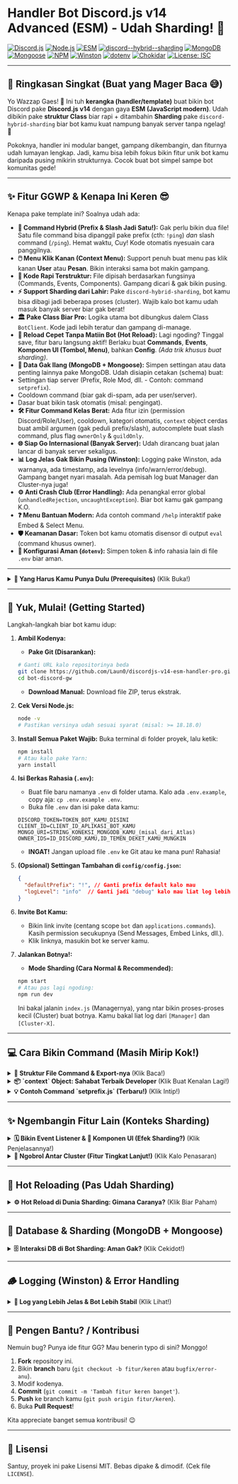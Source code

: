 # Handler Bot Discord.js v14 Advanced (ESM) - Udah Sharding! 🚀

[![Discord.js](https://img.shields.io/badge/Discord.js-v14-7289DA?style=flat&logo=discord&logoColor=white)](https://discord.js.org) [![Node.js](https://img.shields.io/badge/Node.js-%3E%3D18.18-339933?style=flat&logo=node.js&logoColor=white)](https://nodejs.org/) [![ESM](https://img.shields.io/badge/Syntax-ESM-F7DF1E?style=flat&logo=javascript&logoColor=black)](https://developer.mozilla.org/en-US/docs/Web/JavaScript/Guide/Modules) [![discord--hybrid--sharding](https://img.shields.io/badge/Sharding-discord--hybrid--sharding-blueviolet?style=flat)](https://github.com/meister03/discord-hybrid-sharding) [![MongoDB](https://img.shields.io/badge/MongoDB-47A248?style=flat&logo=mongodb&logoColor=white)](https://www.mongodb.com/) [![Mongoose](https://img.shields.io/badge/Mongoose-880000?style=flat)](https://mongoosejs.com/) [![NPM](https://img.shields.io/badge/NPM-%23CB3837?style=flat&logo=npm&logoColor=white)](https://www.npmjs.com/) [![Winston](https://img.shields.io/badge/Logging-Winston-6f42c1?style=flat)](https://github.com/winstonjs/winston) [![dotenv](https://img.shields.io/badge/dotenv-ECD53F?style=flat)](https://www.npmjs.com/package/dotenv) [![Chokidar](https://img.shields.io/badge/Hot_Reload-Chokidar-9B59B6?style=flat)](https://github.com/paulmillr/chokidar) [![License: ISC](https://img.shields.io/badge/License-MIT-blue?style=flat)](https://opensource.org/licenses/MIT)

---

## 📜 Ringkasan Singkat (Buat yang Mager Baca 😅)

Yo Wazzap Gaes! 👋 Ini tuh **kerangka (handler/template)** buat bikin bot Discord pake **Discord.js v14** dengan gaya **ESM (JavaScript modern)**. Udah dibikin pake **struktur Class** biar rapi + ditambahin **Sharding** pake `discord-hybrid-sharding` biar bot kamu kuat nampung banyak server tanpa ngelag! 👾

Pokoknya, handler ini modular banget, gampang dikembangin, dan fiturnya udah lumayan lengkap. Jadi, kamu bisa lebih fokus bikin fitur unik bot kamu daripada pusing mikirin strukturnya. Cocok buat bot simpel sampe bot komunitas gede!

---

## ✨ Fitur GGWP & Kenapa Ini Keren 😎

Kenapa pake template ini? Soalnya udah ada:

*   **🚀 Command Hybrid (Prefix & Slash Jadi Satu!):** Gak perlu bikin dua file! Satu file command bisa dipanggil pake prefix (cth: `!ping`) *dan* slash command (`/ping`). Hemat waktu, Cuy! Kode otomatis nyesuain cara panggilnya.
*   **🖱️ Menu Klik Kanan (Context Menu):** Support penuh buat menu pas klik kanan **User** atau **Pesan**. Bikin interaksi sama bot makin gampang.
*   **🧩 Kode Rapi Terstruktur:** File dipisah berdasarkan fungsinya (Commands, Events, Components). Gampang dicari & gak bikin pusing.
*   **⚡ Support Sharding dari Lahir:** Pake `discord-hybrid-sharding`, bot kamu bisa dibagi jadi beberapa proses (cluster). Wajib kalo bot kamu udah masuk banyak server biar gak berat!
*   **🏛️ Pake Class Biar Pro:** Logika utama bot dibungkus dalem Class `BotClient`. Kode jadi lebih teratur dan gampang di-manage.
*   **🔄 Reload Cepet Tanpa Matiin Bot (Hot Reload):** Lagi ngoding? Tinggal save, fitur baru langsung aktif! Berlaku buat **Commands**, **Events**, **Komponen UI (Tombol, Menu)**, bahkan **Config**. *(Ada trik khusus buat sharding)*.
*   **💾 Data Gak Ilang (MongoDB + Mongoose):** Simpen settingan atau data penting lainnya pake MongoDB. Udah disiapin cetakan (schema) buat:
  *   Settingan tiap server (Prefix, Role Mod, dll. - Contoh: command `setprefix`).
  *   Cooldown command (biar gak di-spam, ada per user/server).
  *   Dasar buat bikin task otomatis (misal: pengingat).
*   **🛠️ Fitur Command Kelas Berat:** Ada fitur izin (permission Discord/Role/User), cooldown, kategori otomatis, `context` object cerdas buat ambil argumen (gak peduli prefix/slash), autocomplete buat slash command, plus flag `ownerOnly` & `guildOnly`.
*   **🌐 Siap Go Internasional (Banyak Server):** Udah dirancang buat jalan lancar di banyak server sekaligus.
*   **📊 Log Jelas Gak Bikin Pusing (Winston):** Logging pake Winston, ada warnanya, ada timestamp, ada levelnya (info/warn/error/debug). Gampang banget nyari masalah. Ada pemisah log buat Manager dan Cluster-nya juga!
*   **⚙️ Anti Crash Club (Error Handling):** Ada penangkal error global (`unhandledRejection`, `uncaughtException`). Biar bot kamu gak gampang K.O.
*   **❓ Menu Bantuan Modern:** Ada contoh command `/help` interaktif pake Embed & Select Menu.
*   **🛡️ Keamanan Dasar:** Token bot kamu otomatis disensor di output `eval` (command khusus owner).
*   **🔧 Konfigurasi Aman (`dotenv`):** Simpen token & info rahasia lain di file `.env` biar aman.

---

<details>
<summary><strong>🔧 Yang Harus Kamu Punya Dulu (Prerequisites)</strong> (Klik Buka!)</summary>

Sebelum gas, pastiin ini udah siap ya:

*   **Node.js:** Versi **18.18.0 atau lebih baru** sangat disarankan (cek badge Node.js). Cek pake `node -v`.
*   **Package Manager:** `npm` (biasanya udah ada bareng Node.js) atau `Yarn`. Cek pake `npm -v` atau `yarn -v`.
*   **Version Control:** `Git` (Biar gampang update & kolaborasi).
*   **Database:** Akses ke **MongoDB**. Bisa install di komputermu atau pake yang gratisan di cloud kayak [MongoDB Atlas](https://www.mongodb.com/cloud/atlas).
*   **Kunci dari Discord:**
    *   **Token Bot**: Ambil dari [Discord Developer Portal](https://discord.com/developers/applications) (bagian Bot). Jaga baik-baik!
    *   **Client ID**: Ada di halaman Application di portal developer juga.
    *   **User ID Discord Kamu**: Buat akses command `ownerOnly`. Bisa cek pake mode developer di Discord.

</details>

---

## 🚀 Yuk, Mulai! (Getting Started)

Langkah-langkah biar bot kamu idup:

1.  **Ambil Kodenya:**
    *   **Pake Git (Disarankan):**
    ```bash
    # Ganti URL kalo repositorinya beda
    git clone https://github.com/Laun0/discordjs-v14-esm-handler-pro.git bot-discord-gw
    cd bot-discord-gw
    ```
    *   **Download Manual:** Download file ZIP, terus ekstrak.

2.  **Cek Versi Node.js:**
    ```bash
    node -v
    # Pastikan versinya udah sesuai syarat (misal: >= 18.18.0)
    ```

3.  **Install Semua Paket Wajib:** Buka terminal di folder proyek, lalu ketik:
    ```bash
    npm install
    # Atau kalo pake Yarn:
    yarn install
    ```

4.  **Isi Berkas Rahasia (`.env`):**
    *   Buat file baru namanya `.env` di folder utama. Kalo ada `.env.example`, copy aja: `cp .env.example .env`.
    *   Buka file `.env` dan isi pake data kamu:
    ```dotenv
    DISCORD_TOKEN=TOKEN_BOT_KAMU_DISINI
    CLIENT_ID=CLIENT_ID_APLIKASI_BOT_KAMU
    MONGO_URI=STRING_KONEKSI_MONGODB_KAMU_(misal_dari_Atlas)
    OWNER_IDS=ID_DISCORD_KAMU,ID_TEMEN_DEKET_KAMU_MUNGKIN
    ```
    *   **INGAT!** Jangan upload file `.env` ke Git atau ke mana pun! Rahasia!

5.  **(Opsional) Settingan Tambahan di `config/config.json`:**
    ```json
    {
      "defaultPrefix": "!", // Ganti prefix default kalo mau
      "logLevel": "info"  // Ganti jadi "debug" kalo mau liat log lebih detail pas development
    }
    ```

6.  **Invite Bot Kamu:**
    *   Bikin link invite (centang scope `bot` dan `applications.commands`). Kasih permission secukupnya (Send Messages, Embed Links, dll.).
    *   Klik linknya, masukin bot ke server kamu.

7.  **Jalankan Botnya!:**
    *   **Mode Sharding (Cara Normal & Recommended):**
    ```bash
    npm start
    # Atau pas lagi ngoding:
    npm run dev
    ```
    Ini bakal jalanin `index.js` (Managernya), yang ntar bikin proses-proses kecil (Cluster) buat botnya. Kamu bakal liat log dari `[Manager]` dan `[Cluster-X]`.

---

## 💻 Cara Bikin Command (Masih Mirip Kok!)

<details>
<summary><strong>📄 Struktur File Command & Export-nya</strong> (Klik Baca!)</summary>

Bikin command tetep gampang. Taro file `.js` di folder kategori di `src/commands/`. Isinya wajib export (default) object kayak gini:

*   **Wajib:** `name` (string unik), `type` (string: `hybrid`, `slash`, `prefix`, `context-user`, `context-message`), `execute` (async function).
*   **Wajib (Slash/Hybrid):** `description` (string).
*   **Wajib (Context Menu):** `data` (object dari builder).
*   **Opsional:** `category` (otomatis), `aliases` (buat prefix/hybrid), `options` (buat slash/hybrid), `cooldown` (object), `permissions` (object), `botPermissions` (array), `guildOnly` (boolean), `ownerOnly` (boolean), `autocomplete` (async function).

*(Detail tiap properti liat di versi README sebelumnya kalo lupa)*

</details>

<details>
<summary><strong>📦 `context` Object: Sahabat Terbaik Developer</strong> (Klik Buat Kenalan Lagi!)</summary>

Object `context` ini masih jadi andalan utama! Dikirim ke fungsi `execute` dan `autocomplete`, isinya info lengkap tanpa peduli command dipanggil gimana.

**Intinya kamu bisa akses:** (List lengkap liat README versi lama)
*   `client`: Bot kamu (`BotClient`).
*   Penanda Tipe: `isInteraction`, `isPrefix`, dll.
*   Objek Discord: `user`, `member`, `channel`, `guild`.
*   Objek Asli: `interaction` atau `message`.
*   Data DB: `guildConfig`.
*   Helper Balas: `reply()`, `editReply()`, `defer()`.
*   **Helper Argumen Juara:** `getString()`, `getInteger()`, `getBoolean()`, `getUser()` (Interaction), `getArgumentsJoined()` (Prefix), dll.

Pake helper `context.get...()` biar kode command kamu fleksibel!

</details>

<details>
<summary><strong>💡 Contoh Command `setprefix.js` (Terbaru!)</strong> (Klik Intip!)</summary>

Command ini contoh bagus buat interaksi DB, cek permission, dan pakai `context` helper.

```javascript
// src/commands/config/setprefix.js
import { PermissionsBitField } from 'discord.js';
import GuildConfig from '../../models/GuildConfig.js';

export default {
  name: 'setprefix',
  description: 'Ganti prefix command buat server ini.',
  type: 'hybrid', category: 'config', guildOnly: true,
  permissions: { discord: [PermissionsBitField.Flags.ManageGuild] }, // Cuma admin server
  options: [ /* Opsi slash 'new_prefix' di sini */ ],
  async execute(context) {
    // Ambil prefix baru pake helper, otomatis dari slash atau prefix arg
    const newPrefix = context.getString('new_prefix', true) ?? context.getString(0);

    // Validasi input (panjang, karakter, dll)
    if (!newPrefix || newPrefix.length > 5 /* ... validasi lain ... */) {
      return context.reply({ content: '❌ Prefix gak valid!', ephemeral: true });
    }

    try {
      // Update database (atau bikin baru kalo belum ada)
      await GuildConfig.findOneAndUpdate(
        { guildId: context.guild.id },
        { prefix: newPrefix },
        { upsert: true, new: true } // Ini penting!
      );
      // Optional: update cache di context biar langsung update
      if (context.guildConfig) context.guildConfig.prefix = newPrefix;

      // Kasih tau user udah berhasil
      await context.reply({ content: `✅ Siap! Prefix command server ini udah jadi: \`${newPrefix}\`` }); // Info penting, jangan ephemeral

    } catch (error) {
      context.client.logger.error(`Gagal ganti prefix buat ${context.guild.id}:`, error);
      await context.reply({ content: '❌ Duh, ada error pas nyimpen prefix baru. Coba lagi nanti.', ephemeral: true });
    }
  }
};
```

</details>

---

## ✨ Ngembangin Fitur Lain (Konteks Sharding)

<details>
<summary><strong>🗓️ Bikin Event Listener & 🧩 Komponen UI (Efek Sharding?)</strong> (Klik Penjelasannya!)</summary>

*   **Event Listener (`src/events/`):** Cara bikinnya sama aja. Kode event listener kamu bakal jalan di **cluster/proses** yang nerima event itu dari Discord. Biasanya gak perlu mikirin sharding *di dalam* kode event standar.
*   **Komponen UI (`src/components/`):** Bikinnya juga sama. Discord otomatis ngarahin interaksi tombol/menu ke shard/cluster yang tepat. Fungsi `execute(context)` komponen kamu bakal jalan di proses yang nerima interaksi itu.

</details>

<details>
<summary><strong>📡 Ngobrol Antar Cluster (Fitur Tingkat Lanjut!)</strong> (Klik Kalo Penasaran)</summary>

*   Kalo butuh, `discord-hybrid-sharding` punya cara buat proses/cluster saling kirim pesan (misal: `client.cluster.send()` atau `client.cluster.broadcastEval()` buat jalanin kode di semua cluster).
*   Berguna kalo kamu butuh data gabungan dari semua shard (misal: total user semua server) atau mau nyebar perintah (misal: update setting di semua cluster).
*   Butuh perencanaan hati-hati biar gak kacau. Cek dokumentasi `discord-hybrid-sharding` buat detailnya.

</details>

---

## 🔄 Hot Reloading (Pas Udah Sharding)

<details>
<summary><strong>⚙️ Hot Reload di Dunia Sharding: Gimana Caranya?</strong> (Klik Biar Paham)</summary>

*   **Cara Kerja:** Masih pake `chokidar` buat mantau file.
*   **Strategi Sharding:**
  *   **Masalah:** Kalo tiap cluster jalanin pemantau file, nanti kerjanya dobel & bisa konflik (misal: semua cluster barengan daftar command).
  *   **Solusi Template Ini:** Pemantau file (`initializeReloadWatcher`) dan pendaftaran command global (`_registerCommands`) **cuma dijalanin di Cluster 0**. Lebih efisien dan aman.
*   **Yang Perlu Diperhatikan:**
  *   Kalo kamu ubah file *handler* atau *utilitas* inti yang udah ke-load, mungkin tetep perlu restart manual semua cluster.
  *   Reload event listener di Cluster 0 doang berarti cluster lain gak langsung update. Kalo lagi development event, mungkin restart pake `npm run dev` lebih pasti.
  *   Buat produksi (bot udah live), paling aman matiin hot reload (`NODE_ENV=production`) dan pake restart full kalo ada update.

</details>

---

## 💾 Database & Sharding (MongoDB + Mongoose)

<details>
<summary><strong>🗄️ Interaksi DB di Bot Sharding: Aman Gak?</strong> (Klik Cekidot!)</summary>

*   **Aman Jaya!** Interaksi database (pake Mongoose kayak di command `setprefix`) **jalan normal** di bot sharding. Semua cluster nyambung ke **database MongoDB yang sama**.
*   **Konsisten:** Karena databasenya terpusat, data bakal konsisten di semua cluster. Kalo Cluster 1 ganti prefix, Cluster 2 bakal liat prefix baru pas dia ambil data server itu lagi.
*   **Model (`src/models/`):** Tetep sama fungsinya. `GuildConfig` buat settingan server, `Cooldown` buat ngatur cooldown command pake TTL Index biar data lama kehapus otomatis.

</details>

---

## 🪵 Logging (Winston) & Error Handling

<details>
<summary><strong>📢 Log yang Lebih Jelas & Bot Lebih Stabil</strong> (Klik Lihat!)</summary>

*   **Logging (`src/utils/logger.js`):**
  *   Setup Winston tetep sama.
  *   **Pembeda:** Manager (`index.js`) pake logger sendiri yang ada tulisan `[Manager]`. Tiap Cluster pake logger utama, jadi lognya gak ada prefix cluster otomatis (kecuali kamu modif logger atau cara forward log dari `Cluster.js`).
*   **Error Handling (`src/handlers/errorHandler.js`):**
  *   Jalan **per cluster**. Kalo satu cluster error parah, yang lain masih bisa jalan (meskipun Manager mungkin bakal coba restart cluster yang error). Ini bikin bot lebih tahan banting.

</details>

---

## 🤝 Pengen Bantu? / Kontribusi

Nemuin bug? Punya ide fitur GG? Mau benerin typo di sini? Monggo!

1.  **Fork** repository ini.
2.  Bikin **branch** baru (`git checkout -b fitur/keren` atau `bugfix/error-anu`).
3.  Modif kodenya.
4.  **Commit** (`git commit -m 'Tambah fitur keren banget'`).
5.  **Push** ke branch kamu (`git push origin fitur/keren`).
6.  Buka **Pull Request**!

Kita appreciate banget semua kontribusi! 😉

---

## 📄 Lisensi

Santuy, proyek ini pake Lisensi MIT. Bebas dipake & dimodif. (Cek file `LICENSE`).
